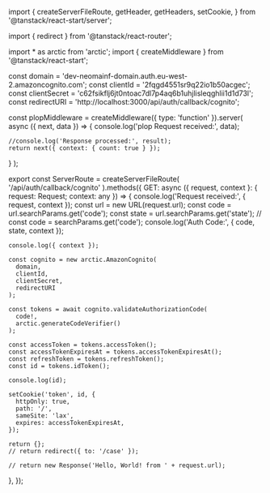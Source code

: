 import {
  createServerFileRoute,
  getHeader,
  getHeaders,
  setCookie,
} from '@tanstack/react-start/server';

import { redirect } from '@tanstack/react-router';

import * as arctic from 'arctic';
import { createMiddleware } from '@tanstack/react-start';

const domain = 'dev-neomainf-domain.auth.eu-west-2.amazoncognito.com';
const clientId = '2fqgd4551sr9q22io1b50acgec';
const clientSecret = 'c62fsikflj6jt0ntoac7dl7p4aq6b1uhjlisleqghlii1d1d73l';
const redirectURI = 'http://localhost:3000/api/auth/callback/cognito';

const plopMiddleware = createMiddleware({ type: 'function' }).server(
  async ({ next, data }) => {
    console.log('plop Request received:', data);

    //console.log('Response processed:', result);
    return next({ context: { count: true } });
  }
);

export const ServerRoute = createServerFileRoute(
  '/api/auth/callback/cognito'
).methods({
  GET: async ({ request, context }: { request: Request; context: any }) => {
    console.log('Request received:', { request, context });
    const url = new URL(request.url);
    const code = url.searchParams.get('code');
    const state = url.searchParams.get('state');
    // const code = searchParams.get('code');
    console.log('Auth Code:', { code, state, context });

    console.log({ context });

    const cognito = new arctic.AmazonCognito(
      domain,
      clientId,
      clientSecret,
      redirectURI
    );

    const tokens = await cognito.validateAuthorizationCode(
      code!,
      arctic.generateCodeVerifier()
    );

    const accessToken = tokens.accessToken();
    const accessTokenExpiresAt = tokens.accessTokenExpiresAt();
    const refreshToken = tokens.refreshToken();
    const id = tokens.idToken();

    console.log(id);

    setCookie('token', id, {
      httpOnly: true,
      path: '/',
      sameSite: 'lax',
      expires: accessTokenExpiresAt,
    });

    return {};
    // return redirect({ to: '/case' });

    // return new Response('Hello, World! from ' + request.url);
  },
});
